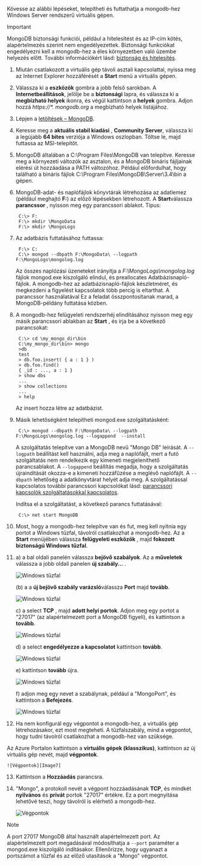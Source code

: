 Kövesse az alábbi lépéseket, telepítheti és futtathatja a mongodb-hez Windows Server rendszerű virtuális gépen.

> [!IMPORTANT]
> MongoDB biztonsági funkciói, például a hitelesítést és az IP-cím kötés, alapértelmezés szerint nem engedélyezettek. Biztonsági funkciókat engedélyezni kell a mongodb-hez a éles környezetben való üzembe helyezés előtt.  További információkért lásd: [biztonság és hitelesítés](http://www.mongodb.org/display/DOCS/Security+and+Authentication).
>
>

1. Miután csatlakozott a virtuális gép távoli asztali kapcsolattal, nyissa meg az Internet Explorer hozzáférését a **Start** menü a virtuális gépen.
2. Válassza ki a **eszközök** gombra a jobb felső sarokban.  A **Internetbeállítások**, jelölje be a **biztonsági** lapra, és válassza ki a **megbízható helyek** ikonra, és végül kattintson a **helyek** gombra. Adjon hozzá *https://\*. mongodb.org* a megbízható helyek listájához.
3. Lépjen a [letöltések – MongoDB](https://www.mongodb.com/download-center#community).
4. Keresse meg a **aktuális stabil kiadási** , **Community Server**, válassza ki a legújabb **64 bites** verziója a Windows oszlopban. Töltse le, majd futtassa az MSI-telepítőt.
5. MongoDB általában a C:\Program Files\MongoDB van telepítve. Keresse meg a környezeti változók az asztalon, és a MongoDB bináris fájljainak elérési út hozzáadása a PATH változóhoz. Például előfordulhat, hogy található a bináris fájlok C:\Program Files\MongoDB\Server\3.4\bin a gépen.
6. MongoDB-adat- és naplófájlok könyvtárak létrehozása az adatlemez (például meghajtó **F:**) az előző lépésekben létrehozott. A **Start**válassza **parancssor** , nyisson meg egy parancssori ablakot.  Típus:

        C:\> F:
        F:\> mkdir \MongoData
        F:\> mkdir \MongoLogs
7. Az adatbázis futtatásához futtassa:

        F:\> C:
        C:\> mongod --dbpath F:\MongoData\ --logpath F:\MongoLogs\mongolog.log

    Az összes naplózási üzeneteket irányítja a *F:\MongoLogs\mongolog.log* fájlok mongod.exe kiszolgáló elindul, és preallocates Adatbázisnapló-fájlok. A mongodb-hez az adatbázisnapló-fájlok készletméret, és megkezdeni a figyelést kapcsolatok több percig is eltarthat. A parancssor használatával Ez a feladat összpontosítanak marad, a MongoDB-példány futtatása közben.
8. A mongodb-hez felügyeleti rendszerhéj elindításához nyisson meg egy másik parancssori ablakban az **Start** , és írja be a következő parancsokat:

        C:\> cd \my_mongo_dir\bin  
        C:\my_mongo_dir\bin> mongo  
        >db  
        test
        > db.foo.insert( { a : 1 } )  
        > db.foo.find()  
        { _id : ..., a : 1 }  
        > show dbs  
        ...  
        > show collections  
        ...  
        > help  

    Az insert hozza létre az adatbázist.
9. Másik lehetőségként telepítheti mongod.exe szolgáltatásként:

        C:\> mongod --dbpath F:\MongoData\ --logpath F:\MongoLogs\mongolog.log --logappend  --install

    A szolgáltatás telepítve van a MongoDB nevű "Mongo DB" leírását. A `--logpath` beállítást kell használni, adja meg a naplófájlt, mert a futó szolgáltatás nem rendelkezik egy kimeneti megjeleníthető parancsablakot.  A `--logappend` beállítás megadja, hogy a szolgáltatás újraindítását okozza-e a kimeneti hozzáfűzése a meglévő naplófájlt.  A `--dbpath` lehetőség a adatkönyvtárat helyét adja meg. A szolgáltatással kapcsolatos további parancssori kapcsolókat lásd: [parancssori kapcsolók szolgáltatásokkal kapcsolatos][MongoWindowsSvcOptions].

    Indítsa el a szolgáltatást, a következő parancs futtatásával:

        C:\> net start MongoDB
10. Most, hogy a mongodb-hez telepítve van és fut, meg kell nyitnia egy portot a Windows tűzfal, távolról csatlakozhat a mongodb-hez.  Az a **Start** menüjében válassza **felügyeleti eszközök** , majd **fokozott biztonságú Windows tűzfal**.
11. a) a bal oldali panelén válassza **bejövő szabályok**.  Az a **műveletek** válassza a jobb oldali panelen **új szabály...** .

    ![Windows tűzfal][Image1]

    (b) a a **új bejövő szabály varázsló**válassza **Port** majd **tovább**.

    ![Windows tűzfal][Image2]

    c) a select **TCP** , majd **adott helyi portok**.  Adjon meg egy portot a "27017" (az alapértelmezett port a MongoDB figyeli), és kattintson a **tovább**.

    ![Windows tűzfal][Image3]

    d) a select **engedélyezze a kapcsolatot** kattintson **tovább**.

    ![Windows tűzfal][Image4]

    e) kattintson **tovább** újra.

    ![Windows tűzfal][Image5]

    f) adjon meg egy nevet a szabálynak, például a "MongoPort", és kattintson a **Befejezés**.

    ![Windows tűzfal][Image6]

12. Ha nem konfigurál egy végpontot a mongodb-hez, a virtuális gép létrehozásakor, ezt most megteheti. A tűzfalszabály, mind a végpontot, hogy tudni távolról csatlakozhat a mongodb-hez van szüksége.

  Az Azure Portalon kattintson a **virtuális gépek (klasszikus)**, kattintson az új virtuális gép nevét, majd **végpontok**.

    ![Végpontok][Image7]

13. Kattintson a **Hozzáadás** parancsra.

14. "Mongo", a protokoll nevét a végpont hozzáadásának **TCP**, és mindkét **nyilvános** és **privát** portok "27017" értékre. Ez a port megnyitása lehetővé teszi, hogy távolról is elérhető a mongodb-hez.

    ![Végpontok][Image9]

> [!NOTE]
> A port 27017 MongoDB által használt alapértelmezett port. Az alapértelmezett port megadásával módosíthatja a `--port` paraméter a mongod.exe kiszolgáló indításakor. Ellenőrizze, hogy ugyanazt a portszámot a tűzfal és az előző utasítások a "Mongo" végpontot.
>
>

[MongoDownloads]: http://www.mongodb.org/downloads

[MongoWindowsSvcOptions]: http://www.mongodb.org/display/DOCS/Windows+Service


[Image1]: ./media/install-and-run-mongo-on-win2k8-vm/WinFirewall1.png
[Image2]: ./media/install-and-run-mongo-on-win2k8-vm/WinFirewall2.png
[Image3]: ./media/install-and-run-mongo-on-win2k8-vm/WinFirewall3.png
[Image4]: ./media/install-and-run-mongo-on-win2k8-vm/WinFirewall4.png
[Image5]: ./media/install-and-run-mongo-on-win2k8-vm/WinFirewall5.png
[Image6]: ./media/install-and-run-mongo-on-win2k8-vm/WinFirewall6.png
[Image7]: ./media/install-and-run-mongo-on-win2k8-vm/menusendpointadd.png
<!-- Removed 03/08/2017. Not in new portal. -->
<!-- [Image8]: ./media/install-and-run-mongo-on-win2k8-vm/WinVmAddEndpoint2.png
-->
[Image9]: ./media/install-and-run-mongo-on-win2k8-vm/newendpointdetails.png
